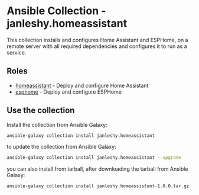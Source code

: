 # Ansible Collection - janleshy.homeassistant

This collection installs and configures Home Assistant and ESPHome, on a remote server with all required dependencies and configures it to run as a service.

## Roles

* [homeassistant](https://github.com/JanLeshy/ansible-role-homeassistant) - Deploy and configure Home Assistant
* [esphome](https://github.com/JanLeshy/ansible-role-esphome) - Deploy and configure ESPHome

## Use the collection

Install the collection from Ansible Galaxy:

```bash
ansible-galaxy collection install janleshy.homeassistant
```

to update the collection from Ansible Galaxy:

```bash
ansible-galaxy collection install janleshy.homeassistant --upgrade
```

you can also install from tarball, after downloading the tarball from Ansible Galaxy:

```bash
ansible-galaxy collection install janleshy.homeassistant-1.0.0.tar.gz -p ./collections
```
